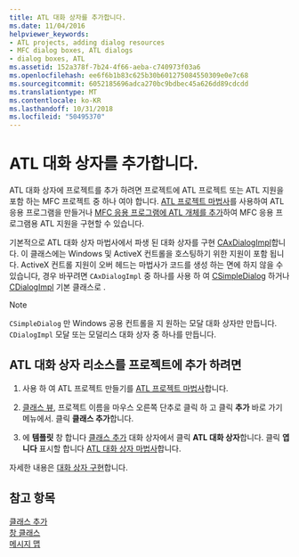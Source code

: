 ```yaml
---
title: ATL 대화 상자를 추가합니다.
ms.date: 11/04/2016
helpviewer_keywords:
- ATL projects, adding dialog resources
- MFC dialog boxes, ATL dialogs
- dialog boxes, ATL
ms.assetid: 152a378f-7b24-4f66-aeba-c740973f03a6
ms.openlocfilehash: ee6f6b1b83c625b30b601275084550309e0e7c68
ms.sourcegitcommit: 6052185696adca270bc9bdbec45a626dd89cdcdd
ms.translationtype: MT
ms.contentlocale: ko-KR
ms.lasthandoff: 10/31/2018
ms.locfileid: "50495370"
---
```

# <a name="adding-an-atl-dialog-box"></a>ATL 대화 상자를 추가합니다.

ATL 대화 상자에 프로젝트를 추가 하려면 프로젝트에 ATL 프로젝트 또는 ATL 지원을 포함 하는 MFC 프로젝트 중 하나 여야 합니다. [ATL 프로젝트 마법사](../../atl/reference/atl-project-wizard.md)를 사용하여 ATL 응용 프로그램을 만들거나 [MFC 응용 프로그램에 ATL 개체를 추가](../../mfc/reference/adding-atl-support-to-your-mfc-project.md)하여 MFC 응용 프로그램용 ATL 지원을 구현할 수 있습니다.

기본적으로 ATL 대화 상자 마법사에서 파생 된 대화 상자를 구현 [CAxDialogImpl](../../atl/reference/caxdialogimpl-class.md)합니다. 이 클래스에는 Windows 및 ActiveX 컨트롤을 호스팅하기 위한 지원이 포함 됩니다. ActiveX 컨트롤 지원이 오버 헤드는 마법사가 코드를 생성 하는 면에 하지 않을 수 있습니다, 경우 바꾸려면 `CAxDialogImpl` 중 하나를 사용 하 여 [CSimpleDialog](../../atl/reference/csimpledialog-class.md) 하거나 [CDialogImpl](../../atl/reference/cdialogimpl-class.md) 기본 클래스로 .

> [!NOTE]
> `CSimpleDialog` 만 Windows 공용 컨트롤을 지 원하는 모달 대화 상자만 만듭니다. `CDialogImpl` 모달 또는 모덜리스 대화 상자 중 하나를 만듭니다.

## <a name="to-add-an-atl-dialog-resource-to-your-project"></a>ATL 대화 상자 리소스를 프로젝트에 추가 하려면

1. 사용 하 여 ATL 프로젝트 만들기를 [ATL 프로젝트 마법사](../../atl/reference/atl-project-wizard.md)합니다.

1. [클래스 뷰](/visualstudio/ide/viewing-the-structure-of-code), 프로젝트 이름을 마우스 오른쪽 단추로 클릭 하 고 클릭 **추가** 바로 가기 메뉴에서. 클릭 **클래스 추가**합니다.

1. 에 **템플릿** 창 합니다 [클래스 추가](../../ide/add-class-dialog-box.md) 대화 상자에서 클릭 **ATL 대화 상자**합니다. 클릭 **엽니다** 표시할 합니다 [ATL 대화 상자 마법사](../../atl/reference/atl-dialog-wizard.md)합니다.

자세한 내용은 [대화 상자 구현](../../atl/implementing-a-dialog-box.md)합니다.

## <a name="see-also"></a>참고 항목

[클래스 추가](../../ide/adding-a-class-visual-cpp.md)<br/>
[창 클래스](../../atl/atl-window-classes.md)<br/>
[메시지 맵](../../atl/message-maps-atl.md)

